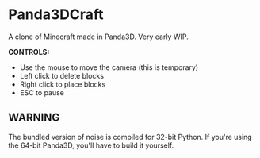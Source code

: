 # Panda3DCraft
A clone of Minecraft made in Panda3D. Very early WIP.


**CONTROLS:**

* Use the mouse to move the camera (this is temporary)
* Left click to delete blocks
* Right click to place blocks
* ESC to pause

## WARNING
The bundled version of noise is compiled for 32-bit Python. If you're using the 64-bit Panda3D, you'll have to build it yourself.